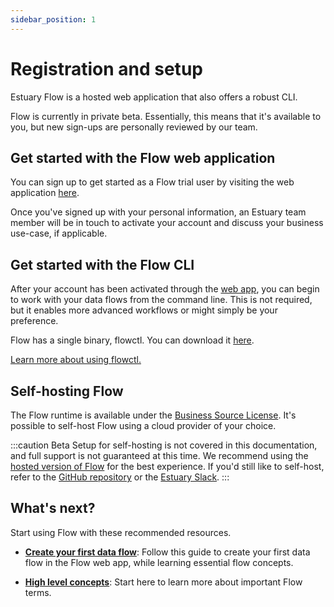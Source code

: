 ```yaml
---
sidebar_position: 1
---
```


# Registration and setup

Estuary Flow is a hosted web application that also offers a robust CLI.

Flow is currently in private beta. Essentially, this means that it's available to you, but new sign-ups are personally reviewed by our team.

## Get started with the Flow web application

You can sign up to get started as a Flow trial user by visiting the web application [here](https://go.estuary.dev/dashboard).

Once you've signed up with your personal information, an Estuary team member will be in touch to activate your account and discuss your business use-case, if applicable.

## Get started with the Flow CLI

After your account has been activated through the [web app](#get-started-with-the-flow-web-application), you can begin to work with your data flows from the command line.
This is not required, but it enables more advanced workflows or might simply be your preference.

Flow has a single binary, flowctl. You can download it [here](https://go.estuary.dev/flowctl).

[Learn more about using flowctl.](../concepts/flowctl.md)

## Self-hosting Flow

The Flow runtime is available under the [Business Source License](https://github.com/estuary/flow/blob/master/LICENSE-BSL). It's possible to self-host Flow using a cloud provider of your choice.

:::caution Beta
Setup for self-hosting is not covered in this documentation, and full support is not guaranteed at this time.
We recommend using the [hosted version of Flow](#get-started-with-the-flow-web-application) for the best experience.
If you'd still like to self-host, refer to the [GitHub repository](https://github.com/estuary/flow) or the [Estuary Slack](https://join.slack.com/t/estuary-dev/shared_invite/zt-86nal6yr-VPbv~YfZE9Q~6Zl~gmZdFQ).
:::

## What's next?

Start using Flow with these recommended resources.

* **[Create your first data flow](../guides/create-dataflow.md)**:
Follow this guide to create your first data flow in the Flow web app, while learning essential flow concepts.

* **[High level concepts](../concepts/README.md)**: Start here to learn more about important Flow terms.